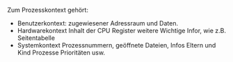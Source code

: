 Zum Prozesskontext gehört:
- Benutzerkontext:
  zugewiesener Adressraum und Daten.
- Hardwarekontext
  Inhalt der CPU Register
  weitere Wichtige Infor, wie z.B. Seitentabelle
- Systemkontext
  Prozessnummern, geöffnete Dateien, Infos Eltern und Kind Prozesse Prioritäten usw.